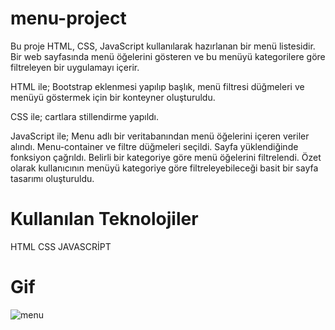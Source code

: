 # menu-project

Bu proje HTML, CSS, JavaScript kullanılarak hazırlanan bir menü listesidir. 
Bir web sayfasında menü öğelerini gösteren ve bu menüyü kategorilere göre filtreleyen bir uygulamayı içerir.

HTML ile; Bootstrap eklenmesi yapılıp başlık, menü filtresi düğmeleri ve menüyü göstermek için bir konteyner oluşturuldu.

CSS ile; cartlara stillendirme yapıldı.

JavaScript ile;
Menu adlı bir veritabanından menü öğelerini içeren veriler alındı.
Menu-container ve filtre düğmeleri seçildi.
Sayfa yüklendiğinde fonksiyon çağrıldı.
Belirli bir kategoriye göre menü öğelerini filtrelendi.
Özet olarak kullanıcının menüyü kategoriye göre filtreleyebileceği basit bir sayfa tasarımı oluşturuldu.

# Kullanılan Teknolojiler
HTML
CSS
JAVASCRİPT


# Gif

![menu](https://github.com/eliftugull/menu-project/assets/140808923/f07ddb98-49bd-41fd-bca2-97fb771cd58b)
